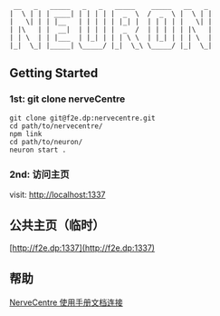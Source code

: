 	 __   _   _____   _   _   _____    _____   __   _  
	|  \ | | | ____| | | | | |  _  \  /  _  \ |  \ | | 
	|   \| | | |__   | | | | | |_| |  | | | | |   \| | 
	| |\   | |  __|  | | | | |  _  /  | | | | | |\   | 
	| | \  | | |___  | |_| | | | \ \  | |_| | | | \  | 
	|_|  \_| |_____| \_____/ |_|  \_\ \_____/ |_|  \_|

## Getting Started

### 1st: git clone nerveCentre

	git clone git@f2e.dp:nervecentre.git
	cd path/to/nervecentre/
	npm link
	cd path/to/neuron/
	neuron start .

### 2nd: 访问主页

visit: [http://localhost:1337](http://localhost:1337)

## 公共主页（临时）
[http://f2e.dp:1337](http://f2e.dp:1337)


## 帮助

[NerveCentre 使用手册文档连接](https://docs.google.com/a/dianping.com/document/d/1BGAwakGRIgp06RkyASa5f0MZx9VBJlpY-pvQc8XA3y4/edit)
